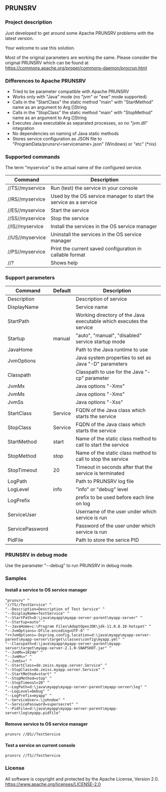 ## PRUNSRV

### Project description

Just developed to get around some Apache PRUNSRV problems with the latest version.

Your welcome to use this solution.

Most of the original parameters are working the same.
Please consider the original PRUNSRV which can be found at
https://commons.apache.org/proper/commons-daemon/procrun.html

### Differences to Apache PRUNSRV

* Tried to be parameter compatible with Apache PRUNSRV 
* Works only with "Java" mode (no "jvm" or "exe" mode supported)
* Calls in the "StartClass" the static method "main" with "StartMethod" name as an argument to Arg []String
* Calls in the "StopClass" the static method "main" with "StopMethod" name as an argument to Arg []String
* Executes Java executable as separated processes, so no "jvm.dll" integration
* No dependencies on naming of Java static methods
* Stores service configuration as JSON file to "ProgramData/prunsrv/\<servicename\>.json" (Windows) or "etc" (*nix)

### Supported commands

The term "myservice" is the actual name of the configured service.

| Command         | Description                                                      |
| --------------- | ---------------------------------------------------------------- |
| //TS//myservice | Run (test) the service in your console                           |
| //RS//myservice | Used by the OS service manager to start the service as a service |
| //ES//myservice | Start the service                                                |
| //SS//myservice | Stop the service                                                 |
| //IS//myservice | Install the services in the OS service manager                   |
| //US//myservice | Uninstall the services in the OS service manager                 |
| //PS//myservice | Print the current saved configuration in callable format         |
| //?             | Shows help                                                       |

### Support parameters

| Command         | Default | Description                                                         |
| --------------- | ------- | ------------------------------------------------------------------- |
| Description     |         | Description of service                                              |
| DisplayName     |         | Service name                                                        |
| StartPath       |         | Working directory of the Java executable which executes the service |
| Startup         | manual  | "auto", "manual", "disabled" service startup mode                   |
| JavaHome        |         | Path to the Java runtime to use                                     |
| JvmOptions      |         | Java system properties to set as Java "-D" parameters               |
| Classpath       |         | Classpath to use for the Java "-cp" parameter                       |
| JvmMx           |         | Java options "-Xmx"                                                 |
| JvmMs           |         | Java options "-Xms"                                                 |
| JvmSs           |         | Java options "-Xss"                                                 |
| StartClass      | Service | FQDN of the Java class which starts the service                     |
| StopClass       | Service | FQDN of the Java class which starts the service                     |
| StartMethod     | start   | Name of the static class method to call to start the service        |
| StopMethod      | stop    | Name of the static class method to call to stop the service         |
| StopTimeout     | 20      | Timeout in seconds after that the service is terminated             |
| LogPath         |         | Path to PRUNSRV log file                                            |
| LogLevel        | info    | "info" or "debug" level                                             |
| LogPrefix       |         | prefix to be used before each line on log                           |
| ServiceUser     |         | Username of the user under which service is run                     |
| ServicePassword |         | Password of the user under which service is run                     |
| PidFile         |         | Path to store the serice PID                                        |

### PRUNSRV in debug mode

Use the paramater "--debug" to run PRUNSRV in debug mode.

### Samples

#### Install a service to OS service manager

    "prunsrv" ^
    "//TS//TestService" ^
    "--Description=Description of Test Service" ^
    "--DisplayName=TestService" ^
    "--StartPath=D:\java\myapp\myapp-server-parent\myapp-server" ^
    "--Startup=auto" ^
    "--JavaHome=c:\Program Files\AdoptOpenJDK\jdk-11.0.8.10-hotspot" ^
    "--JvmOptions=-Dfile.encoding=UTF-8" ^
    "++JvmOptions=-Dspring.config.location=d:\java\myapp\myapp-server-parent\myapp-server\target\classes\config\myapp.yml" ^
    "--Classpath=d:\java\myapp\myapp-server-parent\myapp-server\target\myapp-server-2.1.0-SNAPSHOT.jar" ^
    "--JvmMx=1024m" ^
    "--JvmMs=" ^
    "--JvmSs=" ^
    "--StartClass=de.zeiss.myapp.server.Service" ^
    "--StopClass=de.zeiss.myapp.server.Service" ^
    "--StartMethod=start" ^
    "--StopMethod=stop" ^
    "--StopTimeout=20" ^
    "--LogPath=d:\java\myapp\myapp-server-parent\myapp-server\log" ^
    "--LogLevel=Debug" ^
    "--LogPrefix=myapp" ^
    "--ServiceUser=.\johndoe" ^
    "--ServicePassword=supersecret" ^
    "--PidFile=d:\java\myapp\myapp-server-parent\myapp-server\log\myapp.pidfile"

#### Remove service to OS service manager

    prunsrv //DS//TestService

#### Test a service on current console

    prunsrv //TS//TestService


### License

All software is copyright and protected by the Apache License, Version 2.0.
https://www.apache.org/licenses/LICENSE-2.0